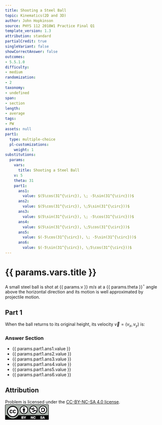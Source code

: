 ```yaml
---
title: Shooting a Steel Ball
topic: Kinematics(2D and 3D)
author: John Hopkinson
source: PHYS 112 2018W1 Practice Final Q1
template_version: 1.3
attribution: standard
partialCredit: true
singleVariant: false
showCorrectAnswer: false
outcomes:
- 5.5.1.0
difficulty:
- medium
randomization:
- 2
taxonomy:
- undefined
span:
- section
length:
- average
tags:
- PW
assets: null
part1:
  type: multiple-choice
  pl-customizations:
    weight: 1
substitutions:
  params:
    vars:
      title: Shooting a Steel Ball
    v: 5
    theta: 31
    part1:
      ans1:
        value: $(5\cos(31^{\circ}), \; -5\sin(31^{\circ}))$
      ans2:
        value: $(5\cos(31^{\circ}), \;5\sin(31^{\circ}))$
      ans3:
        value: $(5\sin(31^{\circ}), \; -5\cos(31^{\circ}))$
      ans4:
        value: $(5\sin(31^{\circ}), \;5\cos(31^{\circ}))$
      ans5:
        value: $(-5\cos(31^{\circ}), \; -5\sin(31^{\circ}))$
      ans6:
        value: $(-5\sin(31^{\circ}), \;5\cos(31^{\circ}))$
---
```

# {{ params.vars.title }}
A small steel ball is shot at {{ params.v }} $m/s$ at a {{ params.theta }}$^{\circ}$ angle above the horizontal direction and its motion is well approximated by projectile motion.

## Part 1

When the ball returns to its original height, its velocity $\overrightarrow{v} = (v_x, v_y)$ is:

### Answer Section

- {{ params.part1.ans1.value }}
- {{ params.part1.ans2.value }}
- {{ params.part1.ans3.value }}
- {{ params.part1.ans4.value }}
- {{ params.part1.ans5.value }}
- {{ params.part1.ans6.value }}

## Attribution

Problem is licensed under the [CC-BY-NC-SA 4.0 license](https://creativecommons.org/licenses/by-nc-sa/4.0/).<br> ![The Creative Commons 4.0 license requiring attribution-BY, non-commercial-NC, and share-alike-SA license.](https://raw.githubusercontent.com/firasm/bits/master/by-nc-sa.png)